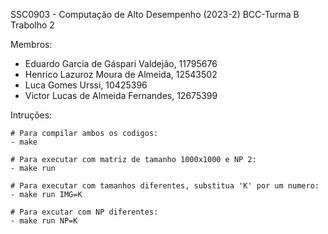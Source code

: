 SSC0903 - Computação de Alto Desempenho (2023-2) BCC-Turma B
Trabolho 2 

Membros:

- Eduardo Garcia de Gáspari Valdejão, 11795676
- Henrico Lazuroz Moura de Almeida, 12543502
- Luca Gomes Urssi, 10425396
- Victor Lucas de Almeida Fernandes, 12675399

Intruções:

	# Para compilar ambos os codigos:
	- make 
	
	# Para executar com matriz de tamanho 1000x1000 e NP 2:
	- make run  
	
	# Para executar com tamanhos diferentes, substitua 'K' por um numero:
	- make run IMG=K 
	
	# Para excutar com NP diferentes:
	- make run NP=K